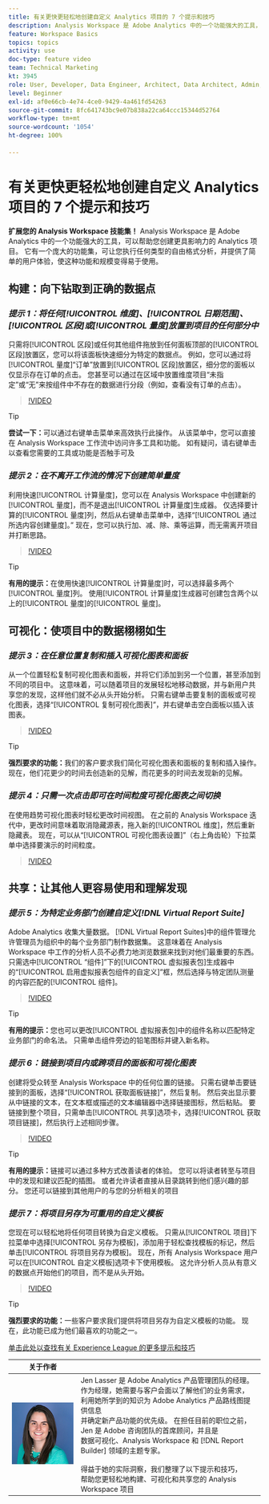 ```yaml
---
title: 有关更快更轻松地创建自定义 Analytics 项目的 7 个提示和技巧
description: Analysis Workspace 是 Adobe Analytics 中的一个功能强大的工具，可以帮助您创建更具影响力的 Analytics 项目。 它有一个庞大的功能集，可让您执行任何类型的自由格式分析，并提供了简单的用户体验，使这种功能和规模变得易于使用。
feature: Workspace Basics
topics: topics
activity: use
doc-type: feature video
team: Technical Marketing
kt: 3945
role: User, Developer, Data Engineer, Architect, Data Architect, Admin, Leader
level: Beginner
exl-id: af0e66cb-4e74-4ce0-9429-4a461fd54263
source-git-commit: 8fc641743bc9e07b838a22ca64ccc15344d52764
workflow-type: tm+mt
source-wordcount: '1054'
ht-degree: 100%

---
```


# 有关更快更轻松地创建自定义 Analytics 项目的 7 个提示和技巧

**扩展您的 Analysis Workspace 技能集！**
Analysis Workspace 是 Adobe Analytics 中的一个功能强大的工具，可以帮助您创建更具影响力的 Analytics 项目。 它有一个庞大的功能集，可让您执行任何类型的自由格式分析，并提供了简单的用户体验，使这种功能和规模变得易于使用。

## 构建：向下钻取到正确的数据点

### ***提示 1：将任何[!UICONTROL 维度]、[!UICONTROL 日期范围]、[!UICONTROL 区段]或[!UICONTROL 量度]放置到项目的任何部分中***

只需将[!UICONTROL 区段]或任何其他组件拖放到任何面板顶部的[!UICONTROL 区段]放置区，您可以将该面板快速细分为特定的数据点。 例如，您可以通过将[!UICONTROL 量度]“订单”放置到[!UICONTROL 区段]放置区，细分您的面板以仅显示存在订单的点击。 您甚至可以通过在区域中放置维度项目“未指定”或“无”来按组件中不存在的数据进行分段（例如，查看没有订单的点击）。

>[!VIDEO](https://video.tv.adobe.com/v/24036/?quality=12&learn=on)

>[!TIP]
>
>**尝试一下：**&#x200B;可以通过右键单击菜单来高效执行此操作。 从该菜单中，您可以直接在 Analysis Workspace 工作流中访问许多工具和功能。 如有疑问，请右键单击以查看您需要的工具或功能是否触手可及

### ***提示 2：在不离开工作流的情况下创建简单量度***

利用快速[!UICONTROL 计算量度]，您可以在 Analysis Workspace 中创建新的[!UICONTROL 量度]，而不是退出[!UICONTROL 计算量度]生成器。 仅选择要计算的[!UICONTROL 量度]列，然后从右键单击菜单中，选择“[!UICONTROL 通过所选内容创建量度]。” 现在，您可以执行加、减、除、乘等运算，而无需离开项目并打断思路。

>[!VIDEO](https://video.tv.adobe.com/v/23126/?quality=12&learn=on)

>[!TIP]
>
>**有用的提示：**&#x200B;在使用快速[!UICONTROL 计算量度]时，可以选择最多两个[!UICONTROL 量度]列。 使用[!UICONTROL 计算量度]生成器可创建包含两个以上的[!UICONTROL 量度]的[!UICONTROL 量度]。

## 可视化：使项目中的数据栩栩如生

### ***提示 3：在任意位置复制和插入可视化图表和面板***

从一个位置轻松复制可视化图表和面板，并将它们添加到另一个位置，甚至添加到不同的项目中。 这意味着，可以随着项目的发展轻松地移动数据，并与新用户共享您的发现，这样他们就不必从头开始分析。 只需右键单击要复制的面板或可视化图表，选择“[!UICONTROL 复制可视化图表]”，并右键单击空白面板以插入该图表。

>[!VIDEO](https://video.tv.adobe.com/v/23230/?quality=12&learn=on)

>[!TIP]
>
>**强烈要求的功能：**&#x200B;我们的客户要求我们简化可视化图表和面板的复制和插入操作。 现在，他们花更少的时间去创造新的见解，而花更多的时间去发现新的见解。

### ***提示 4：只需一次点击即可在时间粒度可视化图表之间切换***

在使用趋势可视化图表时轻松更改时间视图。 在之前的 Analysis Workspace 迭代中，更改时间意味着取消隐藏源表，拖入新的[!UICONTROL 维度]，然后重新隐藏表。 现在，可以从“[!UICONTROL 可视化图表设置]”（右上角齿轮）下拉菜单中选择要演示的时间粒度。

>[!VIDEO](https://video.tv.adobe.com/v/23548/?quality=12&learn=on)

## 共享：让其他人更容易使用和理解发现

### ***提示 5：为特定业务部门创建自定义[!DNL Virtual Report Suite]***

Adobe Analytics 收集大量数据。 [!DNL Virtual Report Suites]中的组件管理允许管理员为组织中的每个业务部门制作数据集。 这意味着在 Analysis Workspace 中工作的分析人员不必费力地浏览数据来找到对他们最重要的东西。 只需选中[!UICONTROL “组件]”下的[!UICONTROL 虚拟报表包]生成器中的“[!UICONTROL 启用虚拟报表包组件的自定义]”框，然后选择与特定团队测量的内容匹配的[!UICONTROL 组件]。

>[!VIDEO](https://video.tv.adobe.com/v/23544/?quality=12&learn=on)

>[!TIP]
>
>**有用的提示：**&#x200B;您也可以更改[!UICONTROL 虚拟报表包]中的组件名称以匹配特定业务部门的命名法。 只需单击组件旁边的铅笔图标并键入新名称。

### ***提示 6：链接到项目内或跨项目的面板和可视化图表***

创建将受众转至 Analysis Workspace 中的任何位置的链接。 只需右键单击要链接到的面板，选择“[!UICONTROL 获取面板链接]”，然后复制。 然后突出显示要从中链接的文本，在文本框或描述的文本编辑器中选择链接图标，然后粘贴。 要链接到整个项目，只需单击[!UICONTROL 共享]选项卡，选择[!UICONTROL 获取项目链接]，然后执行上述相同步骤。

>[!VIDEO](https://video.tv.adobe.com/v/23724/?quality=12&learn=on)

>[!TIP]
>
>**有用的提示：**&#x200B;链接可以通过多种方式改善读者的体验。 您可以将读者转至与项目中的发现和建议匹配的插图。 或者允许读者直接从目录跳转到他们感兴趣的部分。 您还可以链接到其他用户的与您的分析相关的项目

### ***提示 7：将项目另存为可重用的自定义模板***

您现在可以轻松地将任何项目转换为自定义模板。 只需从[!UICONTROL 项目]下拉菜单中选择[!UICONTROL 另存为模板]，添加用于轻松查找模板的标记，然后单击[!UICONTROL 将项目另存为模板]。 现在，所有 Analysis Workspace 用户可以在[!UICONTROL 自定义模板]选项卡下使用模板。 这允许分析人员从有意义的数据点开始他们的项目，而不是从头开始。

>[!VIDEO](https://video.tv.adobe.com/v/23231/?quality=12&learn=on)

>[!TIP]
>
>**强烈要求的功能：**&#x200B;一些客户要求我们提供将项目另存为自定义模板的功能。 现在，此功能已成为他们最喜欢的功能之一。

[单击此处以查找有关 Experience League 的更多提示和技巧](https://experienceleague.adobe.com/zh-hans?search=tips&amp;tag=Analysis+Workspace#recommended/solutions/analytics)

| 关于作者 |            |
|------------|------------|
| ![Jen Lasser](assets/jlasser-headshot-s.jpg) | Jen Lasser 是 Adobe Analytics 产品管理团队的经理。 <br>作为经理，她需要与客户会面以了解他们的业务需求，<br>利用她所学到的知识为 Adobe Analytics 产品路线图提供信息<br>并确定新产品功能的优先级。 在担任目前的职位之前，<br>Jen 是 Adobe 咨询团队的首席顾问，并且是<br>数据可视化、Analysis Workspace 和 [!DNL Report Builder] 领域的主题专家。 <br><br>得益于她的实际洞察，我们整理了以下提示和技巧，<br>帮助您更轻松地构建、可视化和共享您的 Analysis Workspace 项目 |

